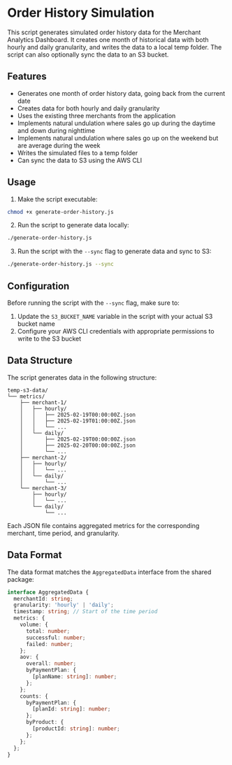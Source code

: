 # Order History Simulation

This script generates simulated order history data for the Merchant Analytics Dashboard. It creates one month of historical data with both hourly and daily granularity, and writes the data to a local temp folder. The script can also optionally sync the data to an S3 bucket.

## Features

- Generates one month of order history data, going back from the current date
- Creates data for both hourly and daily granularity
- Uses the existing three merchants from the application
- Implements natural undulation where sales go up during the daytime and down during nighttime
- Implements natural undulation where sales go up on the weekend but are average during the week
- Writes the simulated files to a temp folder
- Can sync the data to S3 using the AWS CLI

## Usage

1. Make the script executable:

```bash
chmod +x generate-order-history.js
```

2. Run the script to generate data locally:

```bash
./generate-order-history.js
```

3. Run the script with the `--sync` flag to generate data and sync to S3:

```bash
./generate-order-history.js --sync
```

## Configuration

Before running the script with the `--sync` flag, make sure to:

1. Update the `S3_BUCKET_NAME` variable in the script with your actual S3 bucket name
2. Configure your AWS CLI credentials with appropriate permissions to write to the S3 bucket

## Data Structure

The script generates data in the following structure:

```
temp-s3-data/
└── metrics/
    ├── merchant-1/
    │   ├── hourly/
    │   │   ├── 2025-02-19T00:00:00Z.json
    │   │   ├── 2025-02-19T01:00:00Z.json
    │   │   └── ...
    │   └── daily/
    │       ├── 2025-02-19T00:00:00Z.json
    │       ├── 2025-02-20T00:00:00Z.json
    │       └── ...
    ├── merchant-2/
    │   ├── hourly/
    │   │   └── ...
    │   └── daily/
    │       └── ...
    └── merchant-3/
        ├── hourly/
        │   └── ...
        └── daily/
            └── ...
```

Each JSON file contains aggregated metrics for the corresponding merchant, time period, and granularity.

## Data Format

The data format matches the `AggregatedData` interface from the shared package:

```typescript
interface AggregatedData {
  merchantId: string;
  granularity: 'hourly' | 'daily';
  timestamp: string; // Start of the time period
  metrics: {
    volume: {
      total: number;
      successful: number;
      failed: number;
    };
    aov: {
      overall: number;
      byPaymentPlan: {
        [planName: string]: number;
      };
    };
    counts: {
      byPaymentPlan: {
        [planId: string]: number;
      };
      byProduct: {
        [productId: string]: number;
      };
    };
  };
}